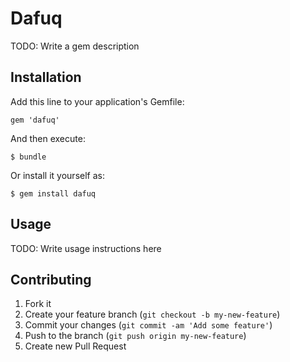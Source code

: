 # Dafuq

TODO: Write a gem description

## Installation

Add this line to your application's Gemfile:

    gem 'dafuq'

And then execute:

    $ bundle

Or install it yourself as:

    $ gem install dafuq

## Usage

TODO: Write usage instructions here

## Contributing

1. Fork it
2. Create your feature branch (`git checkout -b my-new-feature`)
3. Commit your changes (`git commit -am 'Add some feature'`)
4. Push to the branch (`git push origin my-new-feature`)
5. Create new Pull Request

